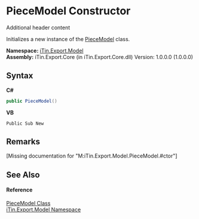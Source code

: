 # PieceModel Constructor 
Additional header content 

Initializes a new instance of the <a href="T_iTin_Export_Model_PieceModel">PieceModel</a> class.

**Namespace:**&nbsp;<a href="N_iTin_Export_Model">iTin.Export.Model</a><br />**Assembly:**&nbsp;iTin.Export.Core (in iTin.Export.Core.dll) Version: 1.0.0.0 (1.0.0.0)

## Syntax

**C#**<br />
``` C#
public PieceModel()
```

**VB**<br />
``` VB
Public Sub New
```


## Remarks
\[Missing <remarks> documentation for "M:iTin.Export.Model.PieceModel.#ctor"\]

## See Also


#### Reference
<a href="T_iTin_Export_Model_PieceModel">PieceModel Class</a><br /><a href="N_iTin_Export_Model">iTin.Export.Model Namespace</a><br />